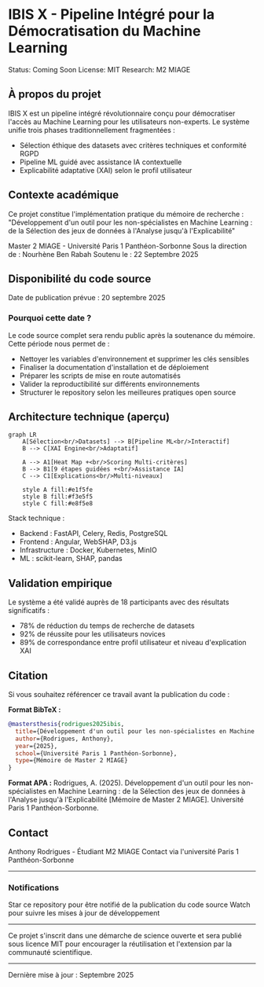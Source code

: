 # IBIS X - Pipeline Intégré pour la Démocratisation du Machine Learning

Status: Coming Soon
License: MIT
Research: M2 MIAGE

## À propos du projet

IBIS X est un pipeline intégré révolutionnaire conçu pour démocratiser l'accès au Machine Learning pour les utilisateurs non-experts. Le système unifie trois phases traditionnellement fragmentées :

- Sélection éthique des datasets avec critères techniques et conformité RGPD
- Pipeline ML guidé avec assistance IA contextuelle
- Explicabilité adaptative (XAI) selon le profil utilisateur

## Contexte académique

Ce projet constitue l'implémentation pratique du mémoire de recherche :
"Développement d'un outil pour les non-spécialistes en Machine Learning : de la Sélection des jeux de données à l'Analyse jusqu'à l'Explicabilité"

Master 2 MIAGE - Université Paris 1 Panthéon-Sorbonne
Sous la direction de : Nourhène Ben Rabah
Soutenu le : 22 Septembre 2025

## Disponibilité du code source

Date de publication prévue : 20 septembre 2025

### Pourquoi cette date ?

Le code source complet sera rendu public après la soutenance du mémoire. Cette période nous permet de :

- Nettoyer les variables d'environnement et supprimer les clés sensibles
- Finaliser la documentation d'installation et de déploiement
- Préparer les scripts de mise en route automatisés
- Valider la reproductibilité sur différents environnements
- Structurer le repository selon les meilleures pratiques open source

## Architecture technique (aperçu)

```mermaid
graph LR
    A[Sélection<br/>Datasets] --> B[Pipeline ML<br/>Interactif]
    B --> C[XAI Engine<br/>Adaptatif]
    
    A --> A1[Heat Map +<br/>Scoring Multi-critères]
    B --> B1[9 étapes guidées +<br/>Assistance IA]
    C --> C1[Explications<br/>Multi-niveaux]
    
    style A fill:#e1f5fe
    style B fill:#f3e5f5
    style C fill:#e8f5e8
```

Stack technique :
- Backend : FastAPI, Celery, Redis, PostgreSQL
- Frontend : Angular, WebSHAP, D3.js
- Infrastructure : Docker, Kubernetes, MinIO
- ML : scikit-learn, SHAP, pandas

## Validation empirique

Le système a été validé auprès de 18 participants avec des résultats significatifs :
- 78% de réduction du temps de recherche de datasets
- 92% de réussite pour les utilisateurs novices
- 89% de correspondance entre profil utilisateur et niveau d'explication XAI

## Citation

Si vous souhaitez référencer ce travail avant la publication du code :

**Format BibTeX :**
```bibtex
@mastersthesis{rodrigues2025ibis,
  title={Développement d'un outil pour les non-spécialistes en Machine Learning : de la Sélection des jeux de données à l'Analyse jusqu'à l'Explicabilité},
  author={Rodrigues, Anthony},
  year={2025},
  school={Université Paris 1 Panthéon-Sorbonne},
  type={Mémoire de Master 2 MIAGE}
}
```

**Format APA :**
Rodrigues, A. (2025). Développement d'un outil pour les non-spécialistes en Machine Learning : de la Sélection des jeux de données à l'Analyse jusqu'à l'Explicabilité [Mémoire de Master 2 MIAGE]. Université Paris 1 Panthéon-Sorbonne.

## Contact

Anthony Rodrigues - Étudiant M2 MIAGE
Contact via l'université Paris 1 Panthéon-Sorbonne

---

### Notifications

Star ce repository pour être notifié de la publication du code source
Watch pour suivre les mises à jour de développement

---

Ce projet s'inscrit dans une démarche de science ouverte et sera publié sous licence MIT pour encourager la réutilisation et l'extension par la communauté scientifique.

---

Dernière mise à jour : Septembre 2025
